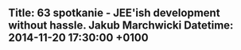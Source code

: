 Title: 63 spotkanie - JEE'ish development without hassle. Jakub Marchwicki
Datetime: 2014-11-20 17:30:00 +0100
-----------------

